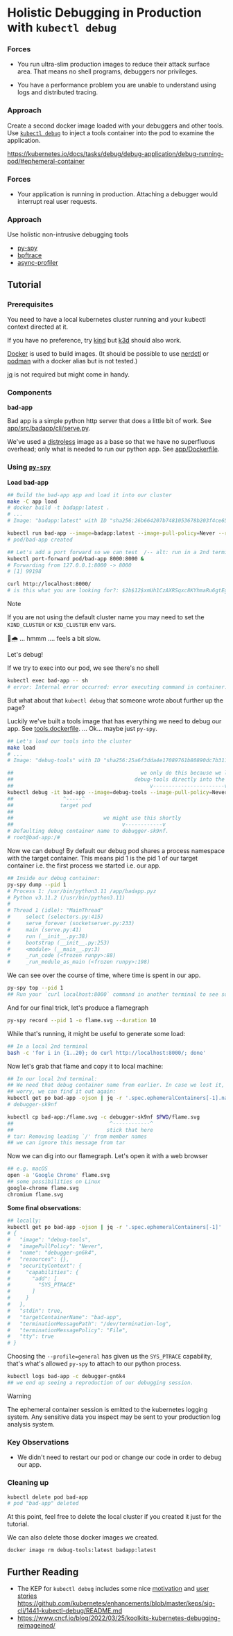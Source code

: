 <!--

The aim here should be to go a little bit further than
https://kubernetes.io/docs/tasks/debug/debug-application/debug-running-pod/#ephemeral-container

i.e. have working examples for a python application,
maybe using
- py-spy
- memray

a more general solution using bpftrace ?

-->
# Holistic Debugging in Production with `kubectl debug`

### Forces
- You run ultra-slim production images to reduce their attack surface area.
  That means no shell programs, debuggers nor privileges.

- You have a performance problem you are unable to understand using logs and
  distributed tracing.

### Approach

Create a second docker image loaded with your debuggers and other tools.
Use [`kubectl debug`](https://kubernetes.io/docs/reference/kubectl/generated/kubectl_debug/)
to inject a tools container into the pod to examine the application.


https://kubernetes.io/docs/tasks/debug/debug-application/debug-running-pod/#ephemeral-container

### Forces
- Your application is running in production. Attaching a debugger would
  interrupt real user requests.

### Approach
Use holistic non-intrusive debugging tools
- [py-spy](https://github.com/benfred/py-spy)
- [bpftrace](https://bpftrace.org/)
- [async-profiler](https://github.com/async-profiler/async-profiler)


## Tutorial

### Prerequisites

You need to have a local kubernetes cluster running and your kubectl context
directed at it.

If you have no preference, try
[kind](https://kind.sigs.k8s.io/docs/user/quick-start/) but [k3d](https://k3d.io/)
should also work.

[Docker](https://docs.docker.com/engine/install/) is used to build images.
(It should be possible to use [nerdctl](https://github.com/containerd/nerdctl)
or [podman](https://podman.io/) with a docker alias but is not tested.)

[jq](https://jqlang.github.io/jq/) is not required but might come in handy.

### Components

**bad-app**

Bad app is a simple python http server that does a little bit of work.
See [app/src/badapp/cli/serve.py](app/src/badapp/cli/serve.py).

We've used a [distroless](https://github.com/GoogleContainerTools/distroless)
image as a base so that we have no superfluous overhead; only what is needed
to run our python app. See [app/Dockerfile](app/Dockerfile).

### Using [`py-spy`](https://github.com/benfred/py-spy)

**Load bad-app**

```sh
## Build the bad-app app and load it into our cluster
make -C app load
# docker build -t badapp:latest .
# ...
# Image: "badapp:latest" with ID "sha256:26b664207b7481053678b203f4ce65b21fd264c91f2c7c4ba3d1b065668592f8" not yet present on node "kind-control-plane", loading...

kubectl run bad-app --image=badapp:latest --image-pull-policy=Never --restart=Never
# pod/bad-app created

## Let's add a port forward so we can test  /-- alt: run in a 2nd terminal
kubectl port-forward pod/bad-app 8000:8000 &
# Forwarding from 127.0.0.1:8000 -> 8000
# [1] 99198

curl http://localhost:8000/
# is this what you are looking for?: $2b$12$xmUh1CzAXRSqxc8KYhmaRu6gtEgusi03NVt/fdGxLuLi6hGK60jQK
```

> [!NOTE]
> If you are not using the default cluster name you may need to set the
> `KIND_CLUSTER` or `K3D_CLUSTER` env vars.

🤔🌧 ... hmmm .... feels a bit slow.

Let's debug!

If we try to exec into our pod, we see there's no shell
```sh
kubectl exec bad-app -- sh
# error: Internal error occurred: error executing command in container: failed to exec in container: failed to start exec "20c9b014f639deebb89b37fb911f1b059abcfe25a20430f44d4906b32a390b99": OCI runtime exec failed: exec failed: unable to start container process: exec: "sh": executable file not found in $PATH: unknown
```

But what about that `kubectl debug` that someone wrote about further up the page?

Luckily we've built a tools image that has everything we need to debug our
app. See [tools.dockerfile](tools.dockerfile). ... Ok... maybe just `py-spy`.

```sh
## Let's load our tools into the cluster
make load
# ...
# Image: "debug-tools" with ID "sha256:25a6f3dda4e17089761b80890dc7b311a236a5e52199efa804c7370c83a7f0e7" not yet present on node "kind-control-plane", loading...

##                                         we only do this because we loaded
##                                       debug-tools directly into the cluster
##                                            v-----------------------v
kubectl debug -it bad-app --image=debug-tools --image-pull-policy=Never --profile=general --target=bad-app
##                ^-----^                                                                          ^-----^
##               target pod                                                                     target continer
##
##                             we might use this shortly
##                                   v------------v
# Defaulting debug container name to debugger-sk9nf.
# root@bad-app:/#
```

Now we can debug! By default our debug pod shares a process namespace with
the target container. This means pid 1 is the pid 1 of our target container
i.e. the first process we started i.e. our app.

```sh
## Inside our debug container:
py-spy dump --pid 1
# Process 1: /usr/bin/python3.11 /app/badapp.pyz
# Python v3.11.2 (/usr/bin/python3.11)
#
# Thread 1 (idle): "MainThread"
#     select (selectors.py:415)
#     serve_forever (socketserver.py:233)
#     main (serve.py:41)
#     run (__init__.py:38)
#     bootstrap (__init__.py:253)
#     <module> (__main__.py:3)
#     _run_code (<frozen runpy>:88)
#     _run_module_as_main (<frozen runpy>:198)
```

We can see over the course of time, where time is spent in our app.
```sh
py-spy top --pid 1
## Run your `curl localhost:8000` command in another terminal to see something interesting here.
```

And for our final trick, let's produce a flamegraph
```sh
py-spy record --pid 1 -o flame.svg --duration 10
```

While that's running, it might be useful to generate some load:
```sh
## In a local 2nd terminal
bash -c 'for i in {1..20}; do curl http://localhost:8000/; done'
```

Now let's grab that flame and copy it to local machine:
```sh
## In our local 2nd terminal:
## We need that debug container name from earlier. In case we lost it, don't
## worry, we can find it out again:
kubectl get po bad-app -ojson | jq -r '.spec.ephemeralContainers[-1].name'
# debugger-sk9nf

kubectl cp bad-app:/flame.svg -c debugger-sk9nf $PWD/flame.svg
##                               ^------------^
##                              stick that here
# tar: Removing leading `/' from member names
## we can ignore this message from tar
```

Now we can dig into our flamegraph. Let's open it with a web browser
```sh
## e.g. macOS
open -a 'Google Chrome' flame.svg
## some possibilities on Linux
google-chrome flame.svg
chromium flame.svg
```

**Some final observations:**

```sh
## locally:
kubectl get po bad-app -ojson | jq -r '.spec.ephemeralContainers[-1]'
# {
#   "image": "debug-tools",
#   "imagePullPolicy": "Never",
#   "name": "debugger-gn6k4",
#   "resources": {},
#   "securityContext": {
#     "capabilities": {
#       "add": [
#         "SYS_PTRACE"
#       ]
#     }
#   },
#   "stdin": true,
#   "targetContainerName": "bad-app",
#   "terminationMessagePath": "/dev/termination-log",
#   "terminationMessagePolicy": "File",
#   "tty": true
# }
```

Choosing the `--profile=general` has given us the `SYS_PTRACE` capability,
that's what's allowed `py-spy` to attach to our python process.


```sh
kubectl logs bad-app -c debugger-gn6k4
## we end up seeing a reproduction of our debugging session.
```

> [!WARNING]
> The ephemeral container session is emitted to the kubernetes logging system.
> Any sensitive data you inspect may be sent to your production log analysis
> system.


### Key Observations

- We didn't need to restart our pod or change our code in order to debug our app.

### Cleaning up

```sh
kubectl delete pod bad-app
# pod "bad-app" deleted
```

At this point, feel free to delete the local cluster if you created it just
for the tutorial.

We can also delete those docker images we created.
```sh
docker image rm debug-tools:latest badapp:latest
```

## Further Reading

- The KEP for `kubectl debug` includes some nice [motivation][kep-motivation]
  and [user stories][kep-user-stories]
  https://github.com/kubernetes/enhancements/blob/master/keps/sig-cli/1441-kubectl-debug/README.md
- https://www.cncf.io/blog/2022/03/25/koolkits-kubernetes-debugging-reimageined/

[kep-motivation]: https://github.com/kubernetes/enhancements/blob/master/keps/sig-cli/1441-kubectl-debug/README.md#motivation
[kep-user-stories]: https://github.com/kubernetes/enhancements/blob/master/keps/sig-cli/1441-kubectl-debug/README.md#user-stories

